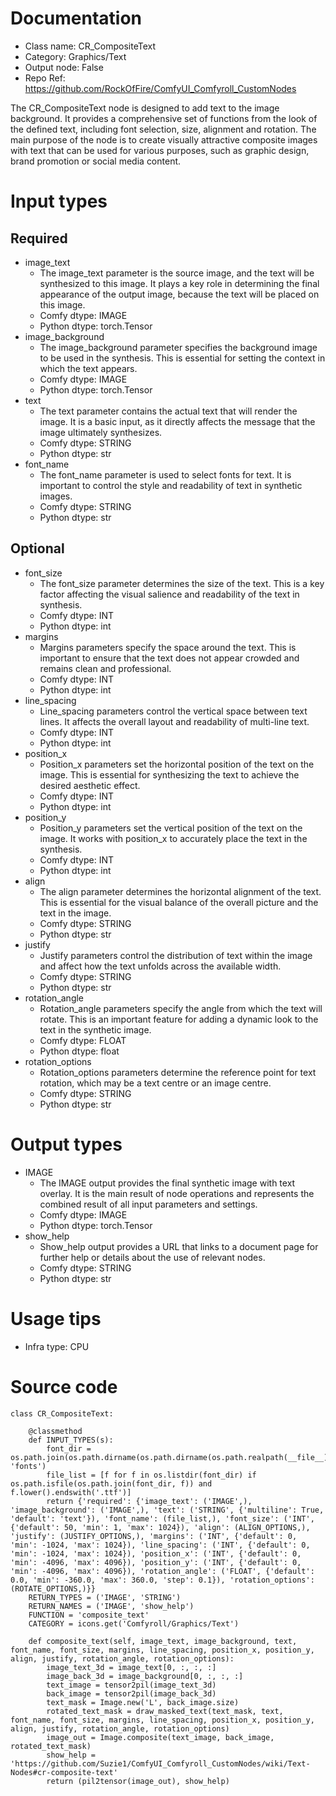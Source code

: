 # Documentation
- Class name: CR_CompositeText
- Category: Graphics/Text
- Output node: False
- Repo Ref: https://github.com/RockOfFire/ComfyUI_Comfyroll_CustomNodes

The CR_CompositeText node is designed to add text to the image background. It provides a comprehensive set of functions from the look of the defined text, including font selection, size, alignment and rotation. The main purpose of the node is to create visually attractive composite images with text that can be used for various purposes, such as graphic design, brand promotion or social media content.

# Input types
## Required
- image_text
    - The image_text parameter is the source image, and the text will be synthesized to this image. It plays a key role in determining the final appearance of the output image, because the text will be placed on this image.
    - Comfy dtype: IMAGE
    - Python dtype: torch.Tensor
- image_background
    - The image_background parameter specifies the background image to be used in the synthesis. This is essential for setting the context in which the text appears.
    - Comfy dtype: IMAGE
    - Python dtype: torch.Tensor
- text
    - The text parameter contains the actual text that will render the image. It is a basic input, as it directly affects the message that the image ultimately synthesizes.
    - Comfy dtype: STRING
    - Python dtype: str
- font_name
    - The font_name parameter is used to select fonts for text. It is important to control the style and readability of text in synthetic images.
    - Comfy dtype: STRING
    - Python dtype: str
## Optional
- font_size
    - The font_size parameter determines the size of the text. This is a key factor affecting the visual salience and readability of the text in synthesis.
    - Comfy dtype: INT
    - Python dtype: int
- margins
    - Margins parameters specify the space around the text. This is important to ensure that the text does not appear crowded and remains clean and professional.
    - Comfy dtype: INT
    - Python dtype: int
- line_spacing
    - Line_spacing parameters control the vertical space between text lines. It affects the overall layout and readability of multi-line text.
    - Comfy dtype: INT
    - Python dtype: int
- position_x
    - Position_x parameters set the horizontal position of the text on the image. This is essential for synthesizing the text to achieve the desired aesthetic effect.
    - Comfy dtype: INT
    - Python dtype: int
- position_y
    - Position_y parameters set the vertical position of the text on the image. It works with position_x to accurately place the text in the synthesis.
    - Comfy dtype: INT
    - Python dtype: int
- align
    - The align parameter determines the horizontal alignment of the text. This is essential for the visual balance of the overall picture and the text in the image.
    - Comfy dtype: STRING
    - Python dtype: str
- justify
    - Justify parameters control the distribution of text within the image and affect how the text unfolds across the available width.
    - Comfy dtype: STRING
    - Python dtype: str
- rotation_angle
    - Rotation_angle parameters specify the angle from which the text will rotate. This is an important feature for adding a dynamic look to the text in the synthetic image.
    - Comfy dtype: FLOAT
    - Python dtype: float
- rotation_options
    - Rotation_options parameters determine the reference point for text rotation, which may be a text centre or an image centre.
    - Comfy dtype: STRING
    - Python dtype: str

# Output types
- IMAGE
    - The IMAGE output provides the final synthetic image with text overlay. It is the main result of node operations and represents the combined result of all input parameters and settings.
    - Comfy dtype: IMAGE
    - Python dtype: torch.Tensor
- show_help
    - Show_help output provides a URL that links to a document page for further help or details about the use of relevant nodes.
    - Comfy dtype: STRING
    - Python dtype: str

# Usage tips
- Infra type: CPU

# Source code
```
class CR_CompositeText:

    @classmethod
    def INPUT_TYPES(s):
        font_dir = os.path.join(os.path.dirname(os.path.dirname(os.path.realpath(__file__))), 'fonts')
        file_list = [f for f in os.listdir(font_dir) if os.path.isfile(os.path.join(font_dir, f)) and f.lower().endswith('.ttf')]
        return {'required': {'image_text': ('IMAGE',), 'image_background': ('IMAGE',), 'text': ('STRING', {'multiline': True, 'default': 'text'}), 'font_name': (file_list,), 'font_size': ('INT', {'default': 50, 'min': 1, 'max': 1024}), 'align': (ALIGN_OPTIONS,), 'justify': (JUSTIFY_OPTIONS,), 'margins': ('INT', {'default': 0, 'min': -1024, 'max': 1024}), 'line_spacing': ('INT', {'default': 0, 'min': -1024, 'max': 1024}), 'position_x': ('INT', {'default': 0, 'min': -4096, 'max': 4096}), 'position_y': ('INT', {'default': 0, 'min': -4096, 'max': 4096}), 'rotation_angle': ('FLOAT', {'default': 0.0, 'min': -360.0, 'max': 360.0, 'step': 0.1}), 'rotation_options': (ROTATE_OPTIONS,)}}
    RETURN_TYPES = ('IMAGE', 'STRING')
    RETURN_NAMES = ('IMAGE', 'show_help')
    FUNCTION = 'composite_text'
    CATEGORY = icons.get('Comfyroll/Graphics/Text')

    def composite_text(self, image_text, image_background, text, font_name, font_size, margins, line_spacing, position_x, position_y, align, justify, rotation_angle, rotation_options):
        image_text_3d = image_text[0, :, :, :]
        image_back_3d = image_background[0, :, :, :]
        text_image = tensor2pil(image_text_3d)
        back_image = tensor2pil(image_back_3d)
        text_mask = Image.new('L', back_image.size)
        rotated_text_mask = draw_masked_text(text_mask, text, font_name, font_size, margins, line_spacing, position_x, position_y, align, justify, rotation_angle, rotation_options)
        image_out = Image.composite(text_image, back_image, rotated_text_mask)
        show_help = 'https://github.com/Suzie1/ComfyUI_Comfyroll_CustomNodes/wiki/Text-Nodes#cr-composite-text'
        return (pil2tensor(image_out), show_help)
```